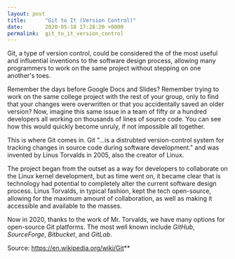 ```yaml
---
layout: post
title:      "Git to It (Version Control)"
date:       2020-05-18 17:28:20 +0000
permalink:  git_to_it_version_control
---
```



Git, a type of version control, could be considered the of the most useful and influential inventions to the software design process, allowing many programmers to work on the same project without stepping on one another's toes.

Remember the days before Google Docs and Slides? Remember trying to work on the same college project with the rest of your group, only to find that your changes were overwritten or that you accidentally saved an older version? Now, imagine this same issue in a team of fifty or a hundred developers all working on thousands of lines of source code. You can see how this would quickly become unruly, if not impossible all together.

This is where Git comes in. Git "...is a distrubted version-control system for tracking changes in source code during software development." and was invented by Linus Torvalds in 2005, also the creator of Linux.

The project began from the outset as a way for developers to collaborate on the Linux kernel development, but as time went on, it became clear that is technology had potential to completely alter the current software design process. Linus Torvalds, in typical fashion, kept the tech open-source, allowing for the maximum amount of collaboration, as well as making it accessible and available to the masses.

Now in 2020, thanks to the work of Mr. Torvalds, we have many options for open-source Git platforms. The most well known include *GitHub*, *SourceForge*, *Bitbucket*, and *GitLab*.













Source: https://en.wikipedia.org/wiki/Git**


